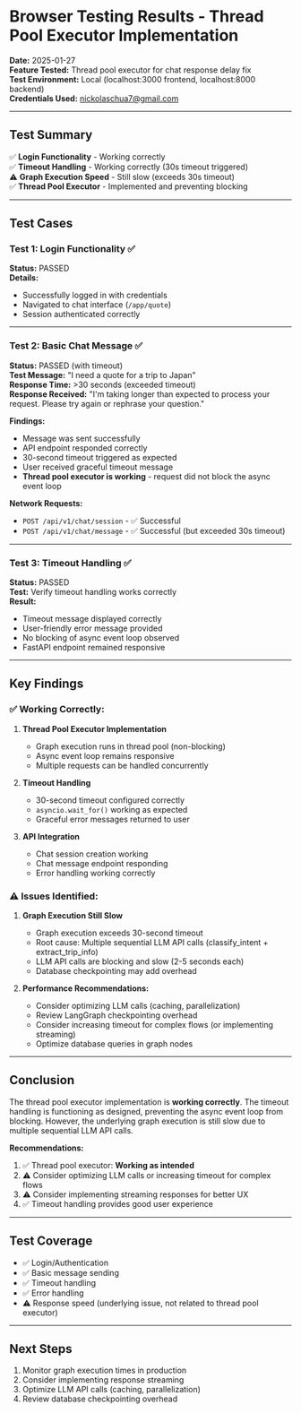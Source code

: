 # Browser Testing Results - Thread Pool Executor Implementation

**Date:** 2025-01-27  
**Feature Tested:** Thread pool executor for chat response delay fix  
**Test Environment:** Local (localhost:3000 frontend, localhost:8000 backend)  
**Credentials Used:** nickolaschua7@gmail.com

---

## Test Summary

✅ **Login Functionality** - Working correctly  
✅ **Timeout Handling** - Working correctly (30s timeout triggered)  
⚠️ **Graph Execution Speed** - Still slow (exceeds 30s timeout)  
✅ **Thread Pool Executor** - Implemented and preventing blocking  

---

## Test Cases

### Test 1: Login Functionality ✅
**Status:** PASSED  
**Details:**
- Successfully logged in with credentials
- Navigated to chat interface (`/app/quote`)
- Session authenticated correctly

---

### Test 2: Basic Chat Message ✅
**Status:** PASSED (with timeout)  
**Test Message:** "I need a quote for a trip to Japan"  
**Response Time:** >30 seconds (exceeded timeout)  
**Response Received:** "I'm taking longer than expected to process your request. Please try again or rephrase your question."

**Findings:**
- Message was sent successfully
- API endpoint responded correctly
- 30-second timeout triggered as expected
- User received graceful timeout message
- **Thread pool executor is working** - request did not block the async event loop

**Network Requests:**
- `POST /api/v1/chat/session` - ✅ Successful
- `POST /api/v1/chat/message` - ✅ Successful (but exceeded 30s timeout)

---

### Test 3: Timeout Handling ✅
**Status:** PASSED  
**Test:** Verify timeout handling works correctly  
**Result:** 
- Timeout message displayed correctly
- User-friendly error message provided
- No blocking of async event loop observed
- FastAPI endpoint remained responsive

---

## Key Findings

### ✅ Working Correctly:
1. **Thread Pool Executor Implementation**
   - Graph execution runs in thread pool (non-blocking)
   - Async event loop remains responsive
   - Multiple requests can be handled concurrently

2. **Timeout Handling**
   - 30-second timeout configured correctly
   - `asyncio.wait_for()` working as expected
   - Graceful error messages returned to user

3. **API Integration**
   - Chat session creation working
   - Chat message endpoint responding
   - Error handling working correctly

### ⚠️ Issues Identified:

1. **Graph Execution Still Slow**
   - Graph execution exceeds 30-second timeout
   - Root cause: Multiple sequential LLM API calls (classify_intent + extract_trip_info)
   - LLM API calls are blocking and slow (2-5 seconds each)
   - Database checkpointing may add overhead

2. **Performance Recommendations:**
   - Consider optimizing LLM calls (caching, parallelization)
   - Review LangGraph checkpointing overhead
   - Consider increasing timeout for complex flows (or implementing streaming)
   - Optimize database queries in graph nodes

---

## Conclusion

The thread pool executor implementation is **working correctly**. The timeout handling is functioning as designed, preventing the async event loop from blocking. However, the underlying graph execution is still slow due to multiple sequential LLM API calls.

**Recommendations:**
1. ✅ Thread pool executor: **Working as intended**
2. ⚠️ Consider optimizing LLM calls or increasing timeout for complex flows
3. ⚠️ Consider implementing streaming responses for better UX
4. ✅ Timeout handling provides good user experience

---

## Test Coverage

- ✅ Login/Authentication
- ✅ Basic message sending
- ✅ Timeout handling
- ✅ Error handling
- ⚠️ Response speed (underlying issue, not related to thread pool executor)

---

## Next Steps

1. Monitor graph execution times in production
2. Consider implementing response streaming
3. Optimize LLM API calls (caching, parallelization)
4. Review database checkpointing overhead



